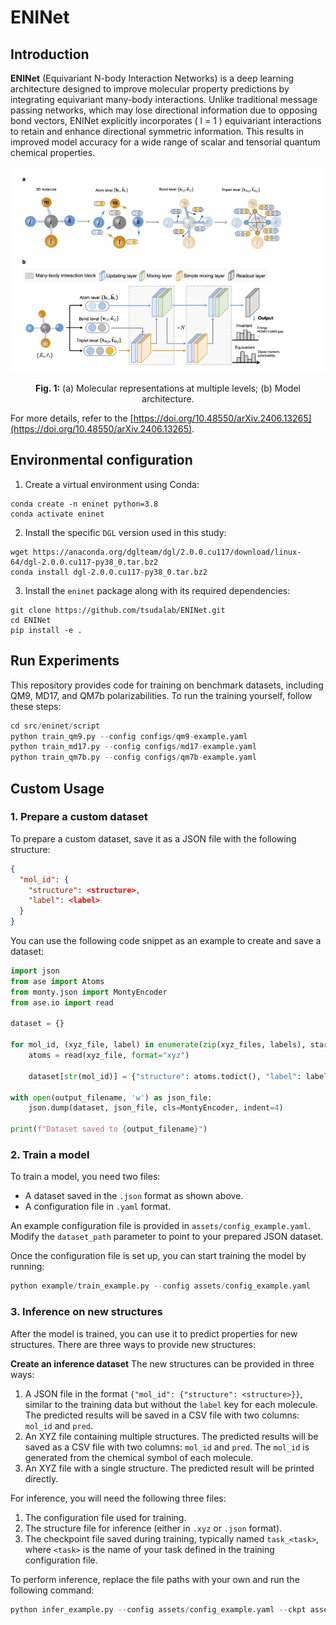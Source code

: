 # ENINet

## Introduction

**ENINet** (Equivariant N-body Interaction Networks) is a deep learning architecture designed to improve molecular property predictions by integrating equivariant many-body interactions. Unlike traditional message passing networks, which may lose directional information due to opposing bond vectors, ENINet explicitly incorporates \( l = 1 \) equivariant interactions to retain and enhance directional symmetric information. This results in improved model accuracy for a wide range of scalar and tensorial quantum chemical properties.

<p align="center">
    <img src="figs/diagram.png" alt="Diagram" width="600">
</p>
<p align="center">
    <b>Fig. 1:</b> (a) Molecular representations at multiple levels; (b) Model architecture.
</p>

For more details, refer to the [https://doi.org/10.48550/arXiv.2406.13265](https://doi.org/10.48550/arXiv.2406.13265).

## Environmental configuration

1. Create a virtual environment using Conda:
```
conda create -n eninet python=3.8
conda activate eninet
```

2. Install the specific `DGL` version used in this study:
```
wget https://anaconda.org/dglteam/dgl/2.0.0.cu117/download/linux-64/dgl-2.0.0.cu117-py38_0.tar.bz2
conda install dgl-2.0.0.cu117-py38_0.tar.bz2
```

3. Install the `eninet` package along with its required dependencies:
```
git clone https://github.com/tsudalab/ENINet.git
cd ENINet
pip install -e .
```

## Run Experiments

This repository provides code for training on benchmark datasets, including QM9, MD17, and QM7b polarizabilities. To run the training yourself, follow these steps:

```python
cd src/eninet/script
python train_qm9.py --config configs/qm9-example.yaml
python train_md17.py --config configs/md17-example.yaml
python train_qm7b.py --config configs/qm7b-example.yaml
```

## Custom Usage

### 1. Prepare a custom dataset

To prepare a custom dataset, save it as a JSON file with the following structure:

```json
{
  "mol_id": {
    "structure": <structure>,
    "label": <label>
  }
}
```

You can use the following code snippet as an example to create and save a dataset:

```python
import json
from ase import Atoms
from monty.json import MontyEncoder
from ase.io import read

dataset = {}

for mol_id, (xyz_file, label) in enumerate(zip(xyz_files, labels), start=1):
    atoms = read(xyz_file, format="xyz")

    dataset[str(mol_id)] = {"structure": atoms.todict(), "label": label}

with open(output_filename, 'w') as json_file:
    json.dump(dataset, json_file, cls=MontyEncoder, indent=4)

print(f"Dataset saved to {output_filename}")
```

### 2. Train a model

To train a model, you need two files:
- A dataset saved in the `.json` format as shown above.
- A configuration file in `.yaml` format.

An example configuration file is provided in `assets/config_example.yaml`. Modify the `dataset_path` parameter to point to your prepared JSON dataset.

Once the configuration file is set up, you can start training the model by running:

```python
python example/train_example.py --config assets/config_example.yaml
```

### 3. Inference on new structures

After the model is trained, you can use it to predict properties for new structures. There are three ways to provide new structures:

**Create an inference dataset**
The new structures can be provided in three ways:

1. A JSON file in the format `{"mol_id": {"structure": <structure>}}`, similar to the training data but without the `label` key for each molecule. The predicted results will be saved in a CSV file with two columns: `mol_id` and `pred`.
2. An XYZ file containing multiple structures. The predicted results will be saved as a CSV file with two columns: `mol_id` and `pred`. The `mol_id` is generated from the chemical symbol of each molecule.
3. An XYZ file with a single structure. The predicted result will be printed directly.

For inference, you will need the following three files:
1. The configuration file used for training.
2. The structure file for inference (either in `.xyz` or `.json` format).
3. The checkpoint file saved during training, typically named `task_<task>`, where `<task>` is the name of your task defined in the training configuration file.

To perform inference, replace the file paths with your own and run the following command:

```python
python infer_example.py --config assets/config_example.yaml --ckpt assets/task-example-epoch=99-val_mae=0.774.ckpt --infer assets/qm9-infer-example.json
```